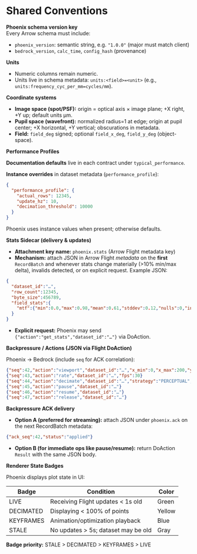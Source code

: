 # Shared Conventions

**Phoenix schema version key**  
Every Arrow schema must include:
- `phoenix_version`: semantic string, e.g. `"1.0.0"` (major must match client)
- `bedrock_version`, `calc_time`, `config_hash` (provenance)

**Units**  
- Numeric columns remain numeric.  
- Units live in schema metadata: `units:<field>=<unit>` (e.g., `units:frequency_cyc_per_mm=cycles/mm`).

**Coordinate systems**
- **Image space (spot/PSF):** origin = optical axis × image plane; +X right, +Y up; default units µm.
- **Pupil space (wavefront):** normalized radius=1 at edge; origin at pupil center; +X horizontal, +Y vertical; obscurations in metadata.
- **Field:** `field_deg` signed; optional `field_x_deg`, `field_y_deg` (object-space).

**Performance Profiles**

**Documentation defaults** live in each contract under `typical_performance`.

**Instance overrides** in dataset metadata (`performance_profile`):
```json
{
  "performance_profile": {
    "actual_rows": 12345,
    "update_hz": 10,
    "decimation_threshold": 10000
  }
}
```

Phoenix uses instance values when present; otherwise defaults.

**Stats Sidecar (delivery & updates)**
- **Attachment key name:** `phoenix.stats` (Arrow Flight metadata key)
- **Mechanism:** attach JSON in Arrow Flight *metadata* on the **first** `RecordBatch` and whenever stats change materially (>10% min/max delta), invalids detected, or on explicit request.
Example JSON:
```json
{
  "dataset_id":"…",
  "row_count":12345,
  "byte_size":456789,
  "field_stats":{
    "mtf":{"min":0.0,"max":0.98,"mean":0.61,"stddev":0.12,"nulls":0,"invalid":false}
  }
}
```
- **Explicit request:** Phoenix may send `{"action":"get_stats","dataset_id":"…"}` via DoAction.

**Backpressure / Actions (JSON via Flight DoAction)**

Phoenix → Bedrock (include `seq` for ACK correlation):
```json
{"seq":42,"action":"viewport","dataset_id":"…","x_min":0,"x_max":200,"y_min":0,"y_max":1,"pixel_w":1200,"pixel_h":400}
{"seq":43,"action":"rate","dataset_id":"…","fps":30}
{"seq":44,"action":"decimate","dataset_id":"…","strategy":"PERCEPTUAL","target_points":5000}
{"seq":45,"action":"pause","dataset_id":"…"}
{"seq":46,"action":"resume","dataset_id":"…"}
{"seq":47,"action":"release","dataset_id":"…"}
```

**Backpressure ACK delivery**
- **Option A (preferred for streaming):** attach JSON under `phoenix.ack` on the next RecordBatch metadata:
```json
{"ack_seq":42,"status":"applied"}
```
- **Option B (for immediate ops like pause/resume):** return DoAction `Result` with the same JSON body.

**Renderer State Badges**

Phoenix displays plot state in UI:

| Badge | Condition | Color |
|---|---|---|
| LIVE | Receiving Flight updates < 1s old | Green |
| DECIMATED | Displaying < 100% of points | Yellow |
| KEYFRAMES | Animation/optimization playback | Blue |
| STALE | No updates > 5s; dataset may be old | Gray |

**Badge priority:** STALE > DECIMATED > KEYFRAMES > LIVE
